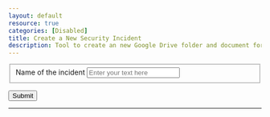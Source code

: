 ```yaml
---
layout: default
resource: true
categories: [Disabled]
title: Create a New Security Incident
description: Tool to create an new Google Drive folder and document for a security incident
---
```


<div id="incident">
  <p>
    <fieldset>
      <label for="text">Name of the incident</label>
      <input id="text" type="text" placeholder="Enter your text here" /><br />
    </fieldset>
  </p>
  <p>
    <button type="submit" id="submit">Submit</button>
  </p>
</div>

<div id="results"></div>

---

<p>
  <button id="authorize_button" style="display: none;">Authorize</button>
  <button id="signout_button" style="display: none;">Sign Out</button>
</p>

<script type="text/javascript">
  // Client ID and API key from the Developer Console
  // https://developers.google.com/workspace/guides/create-credentials#client
  // Google Project : security-incident-doc-creator 537143757568
  // Credentials : https://console.cloud.google.com/apis/credentials?project=security-incident-doc-creator

  var CLIENT_ID = '537143757568-avr40v4ssk02qo3ncb87cc6kq8je27ut.apps.googleusercontent.com';
  var API_KEY = 'AIzaSyC4uh5pqr9pms8cQ80_jn0WFMj90YvK1Nc';
  var INCIDENT_FOLDER_ID = '1gb6Gz_sgIb4SJy15kgHImxiVDwfoMI_1';
  var INCIDENT_TEMPLATE_ID = '1KfaAca4zClGedtKwWCuvkQa02fUTBJL51ylYElEFHac';

  // Array of API discovery doc URLs
  var DISCOVERY_DOCS = ["https://www.googleapis.com/discovery/v1/apis/drive/v3/rest"];

  // Authorization scopes required by the API
  var SCOPES = 'https://www.googleapis.com/auth/drive.file https://www.googleapis.com/auth/drive.readonly';

  var authorizeButton = document.getElementById('authorize_button');
  var signoutButton = document.getElementById('signout_button');

  /**
   *  On load, called to load the auth2 library and API client library.
   */
  function handleClientLoad() {
    gapi.load('client:auth2', initClient);
  }

  /**
   *  Initializes the API client library and sets up sign-in state
   *  listeners.
   */
  function initClient() {
    gapi.client.init({
      apiKey: API_KEY,
      clientId: CLIENT_ID,
      discoveryDocs: DISCOVERY_DOCS,
      scope: SCOPES
    }).then(function () {
      // Listen for sign-in state changes.
      gapi.auth2.getAuthInstance().isSignedIn.listen(updateSigninStatus);

      // Handle the initial sign-in state.
      updateSigninStatus(gapi.auth2.getAuthInstance().isSignedIn.get());
      authorizeButton.onclick = handleAuthClick;
      signoutButton.onclick = handleSignoutClick;
    }, function(error) {
      showMessage(document.createTextNode(JSON.stringify(error, null, 2) + '\n'));
    });
  }

  /**
   *  Called when the signed in status changes, to update the UI
   *  appropriately. After a sign-in, the API is called.
   */
  function updateSigninStatus(isSignedIn) {
    if (isSignedIn) {
      authorizeButton.style.display = 'none';
      signoutButton.style.display = 'block';
      document.getElementById('submit').onclick = createIncident;
      document.getElementById('incident').style.display = 'block';
    } else {
      authorizeButton.style.display = 'block';
      signoutButton.style.display = 'none';
      document.getElementById('incident').style.display = 'none';
    }
  }

  /**
   *  Sign in the user upon button click.
   */
  function handleAuthClick(event) {
    gapi.auth2.getAuthInstance().signIn();
  }

  /**
   *  Sign out the user upon button click.
   */
  function handleSignoutClick(event) {
    gapi.auth2.getAuthInstance().signOut();
  }

  /**
   * Return a link element.
   *
   * @param {string} text Text to hyperlinked.
   * @param {string} imageUrl Image URL to be hyperlinked.
   * @param {string} url URL of the link.
   */
  function getLink(text, imageUrl, url) {
      var image = document.createElement('img');
      image.src = imageUrl;
      image.style = 'vertical-align: middle;';
      var link = document.createElement('a');
      link.href = url;
      link.appendChild(document.createTextNode(text));
      link.appendChild(image);
      return link;
  }

  /**
   * Append an element to the result div.
   *
   * @param {Element} element Element to be added to results.
   */
  function showMessage(element) {
    var div = document.getElementById('results');
    div.appendChild(element);
    div.appendChild(document.createElement('br'));
  }

  /**
   * Get the name of the incident from the input and call createFolderAndDoc
   * to create a folder and doc with that name
   */
  function createIncident() {
    var incidentName = document.getElementById('text').value;
    var m = new Date();
    var dateString = m.getFullYear() +"-"+ ('0' + (m.getMonth()+1)).slice(-2) +"-"+ ('0' + m.getDate()).slice(-2);
    var title = `${dateString} Security Incident ${incidentName}`;
    createFolderAndDoc(title);
  }


  /**
   * Create folder and doc
   */
  function createFolderAndDoc(name) {
    // scopes needed
    // Create document and folder https://www.googleapis.com/auth/drive.file
    // Read incident template document https://www.googleapis.com/auth/drive.readonly
    console.log(`Creating incident called ${name}`);
    var folderMetadata = {
      'name': name,
      'mimeType': 'application/vnd.google-apps.folder',
      'parents': [INCIDENT_FOLDER_ID]
    };
    gapi.client.drive.files.create({
      resource: folderMetadata,
      fields: 'id,webViewLink'
    }).then(function(response) {
        var folderId = response.result.id;
        var folderWebViewLink = response.result.webViewLink;
        console.log(`Folder ${name} created : ${folderWebViewLink}`);
        var fileMetadata = {
            'name': name,
            'parents': [folderId]
        };
        gapi.client.drive.files.copy({
            fileId: INCIDENT_TEMPLATE_ID,
            supportsAllDrives: true,
            resource: fileMetadata,
            fields: 'id,webViewLink'
        }).then(function (response) {
            var documentWebViewLink = response.result.webViewLink;
            console.log(`File ${name} created : ${documentWebViewLink}`);
            return {'folderWebViewLink': folderWebViewLink, 'documentWebViewLink': documentWebViewLink};
        }).then(function (response) {

          showMessage(getLink('The new incident document', '/assets/images/icon-google-doc.svg', response.documentWebViewLink));
          showMessage(getLink('The new incident folder', '/assets/images/icon-folder.svg', response.folderWebViewLink));
        });
    });
  }

</script>

<script async defer src="https://apis.google.com/js/api.js"
  onload="this.onload=function(){};handleClientLoad()"
  onreadystatechange="if (this.readyState === 'complete') this.onload()">
</script>
